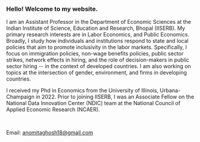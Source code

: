 
###  Hello! Welcome to my website.
I am an Assistant Professor in the Department of Economic Sciences at the Indian Institute of Science, Education and Research, Bhopal (IISERB). My primary research interests are in Labor Economics, and Public Economics. Broadly, I study how individuals and institutions respond to state and local policies that aim to promote inclusivity in the labor markets. Specifically, I focus on immigration policies, non-wage benefits policies, public sector strikes, network effects in hiring, and the role of decision-makers in public sector hiring -- in the context of developed countries. I am also working on topics at the intersection of gender, environment, and firms in developing countries.

I received my Phd in Economics from the University of Illinois, Urbana-Champaign in 2022. Prior to joining IISERB, I was an Associate Fellow on the National Data Innovation Center (NDIC) team at the National Council of Applied Economic Research (NCAER). 


<br>

<!-- ### Contact Information:-->
<!-- Address: **214 David Kinley Hall, 1407 W. Gregory Dr., Urbana IL 61801** -->

Email: anomitaghosh18@gmail.com
